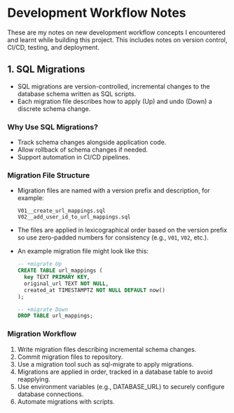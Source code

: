 # Development Workflow Notes

These are my notes on new development workflow concepts I encountered and learnt while building this project. This includes notes on version control, CI/CD, testing, and deployment.

## 1. SQL Migrations

- SQL migrations are version-controlled, incremental changes to the database schema written as SQL scripts.
- Each migration file describes how to apply (Up) and undo (Down) a discrete schema change.

### Why Use SQL Migrations?

- Track schema changes alongside application code.
- Allow rollback of schema changes if needed.
- Support automation in CI/CD pipelines.

### Migration File Structure

- Migration files are named with a version prefix and description, for example:
  ```
  V01__create_url_mappings.sql
  V02__add_user_id_to_url_mappings.sql
  ```
- The files are applied in lexicographical order based on the version prefix so use zero-padded numbers for consistency (e.g., `V01`, `V02`, etc.).
- An example migration file might look like this:

  ```sql
  -- +migrate Up
  CREATE TABLE url_mappings (
    key TEXT PRIMARY KEY,
    original_url TEXT NOT NULL,
    created_at TIMESTAMPTZ NOT NULL DEFAULT now()
  );

  -- +migrate Down
  DROP TABLE url_mappings;
  ```

### Migration Workflow

1. Write migration files describing incremental schema changes.
2. Commit migration files to repository.
3. Use a migration tool such as sql-migrate to apply migrations.
4. Migrations are applied in order, tracked in a database table to avoid reapplying.
5. Use environment variables (e.g., DATABASE_URL) to securely configure database connections.
6. Automate migrations with scripts.
